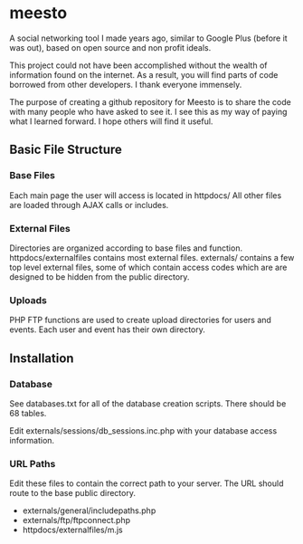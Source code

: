 meesto
======

A social networking tool I made years ago, similar to Google Plus (before it was out), based on open source and non profit ideals.

This project could not have been accomplished without the wealth of information found on the internet. As a result, you will find parts of code borrowed from other developers. I thank everyone immensely.

The purpose of creating a github repository for Meesto is to share the code with many people who have asked to see it. I see this as my way of paying what I learned forward. I hope others will find it useful.


Basic File Structure
-------

### Base Files
Each main page the user will access is located in httpdocs/ All other files are loaded through AJAX calls or includes.

### External Files
Directories are organized according to base files and function. httpdocs/externalfiles contains most external files. externals/ contains a few top level external files, some of which contain access codes which are are designed to be hidden from the public directory.

### Uploads
PHP FTP functions are used to create upload directories for users and events. Each user and event has their own directory.


Installation
-------

### Database
See databases.txt for all of the database creation scripts. There should be 68 tables.

Edit externals/sessions/db_sessions.inc.php with your database access information.

### URL Paths
Edit these files to contain the correct path to your server. The URL should route to the base public directory.

* externals/general/includepaths.php
* externals/ftp/ftpconnect.php
* httpdocs/externalfiles/m.js
